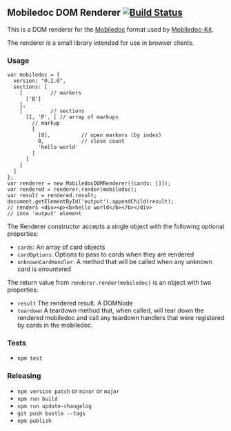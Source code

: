 ## Mobiledoc DOM Renderer [![Build Status](https://travis-ci.org/bustlelabs/mobiledoc-dom-renderer.svg?branch=master)](https://travis-ci.org/bustlelabs/mobiledoc-dom-renderer)

This is a DOM renderer for the [Mobiledoc](https://github.com/bustlelabs/mobiledoc-kit/blob/master/MOBILEDOC.md) format used
by [Mobiledoc-Kit](https://github.com/bustlelabs/mobiledoc-kit).

The renderer is a small library intended for use in browser clients.

### Usage

```
var mobiledoc = {
  version: "0.2.0",
  sections: [
    [         // markers
      ['B']
    ],
    [         // sections
      [1, 'P', [ // array of markups
        // markup
        [
          [0],          // open markers (by index)
          0,            // close count
          'hello world'
        ]
      ]
    ]
  ]
};
var renderer = new MobiledocDOMRenderer({cards: []});
var rendered = renderer.render(mobiledoc);
var result = rendered.result;
document.getElementById('output').appendChild(result);
// renders <div><p><b>hello world</b></b></div>
// into 'output' element
```

The Renderer constructor accepts a single object with the following optional properties:
  * `cards`: An array of card objects
  * `cardOptions`: Options to pass to cards when they are rendered
  * `unknownCardHandler`: A method that will be called when any unknown card is enountered

The return value from `renderer.render(mobiledoc)` is an object with two properties:
  * `result` The rendered result. A DOMNode
  * `teardown` A teardown method that, when called, will tear down the rendered mobiledoc and call any teardown handlers that were registered by cards in the mobiledoc.

### Tests

 * `npm test`

### Releasing

* `npm version patch` or `minor` or `major`
* `npm run build`
* `npm run update-changelog`
* `git push bustle --tags`
* `npm publish`
